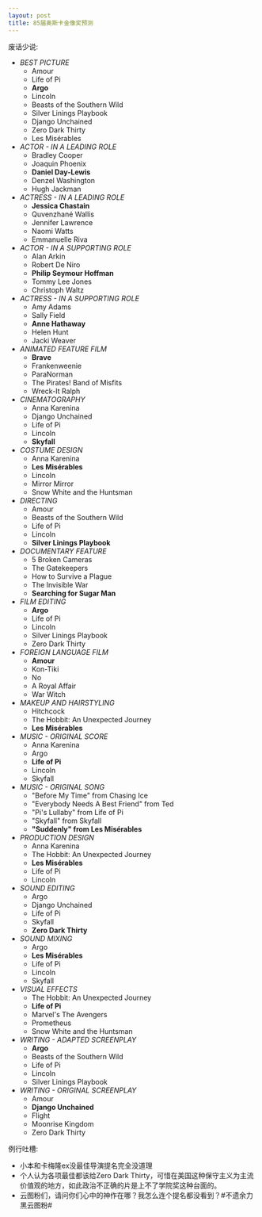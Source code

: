 ```yaml
---
layout: post
title: 85届奥斯卡金像奖预测
---
```


废话少说:

* *BEST PICTURE*
	* Amour
	* Life of Pi
	* **Argo**
	* Lincoln
	* Beasts of the Southern Wild
	* Silver Linings Playbook
	* Django Unchained
	* Zero Dark Thirty
	* Les Misérables
* *ACTOR - IN A LEADING ROLE*
	* Bradley Cooper
	* Joaquin Phoenix
	* **Daniel Day-Lewis**
	* Denzel Washington
	* Hugh Jackman
* *ACTRESS - IN A LEADING ROLE*
	* **Jessica Chastain**
	* Quvenzhané Wallis
	* Jennifer Lawrence
	* Naomi Watts
	* Emmanuelle Riva
* *ACTOR - IN A SUPPORTING ROLE*
	* Alan Arkin
	* Robert De Niro
	* **Philip Seymour Hoffman**
	* Tommy Lee Jones
	* Christoph Waltz
* *ACTRESS - IN A SUPPORTING ROLE*
	* Amy Adams
	* Sally Field
	* **Anne Hathaway**
	* Helen Hunt
	* Jacki Weaver
* *ANIMATED FEATURE FILM*
	* **Brave**
	* Frankenweenie
	* ParaNorman
	* The Pirates! Band of Misfits
	* Wreck-It Ralph
* *CINEMATOGRAPHY*
	* Anna Karenina
	* Django Unchained
	* Life of Pi
	* Lincoln
	* **Skyfall**
* *COSTUME DESIGN*
	* Anna Karenina
	* **Les Misérables**
	* Lincoln
	* Mirror Mirror
	* Snow White and the Huntsman
* *DIRECTING*
	* Amour
	* Beasts of the Southern Wild
	* Life of Pi
	* Lincoln
	* **Silver Linings Playbook**
* *DOCUMENTARY FEATURE*
	* 5 Broken Cameras
	* The Gatekeepers
	* How to Survive a Plague
	* The Invisible War
	* **Searching for Sugar Man**
* *FILM EDITING*
	* **Argo**
	* Life of Pi
	* Lincoln
	* Silver Linings Playbook
	* Zero Dark Thirty
* *FOREIGN LANGUAGE FILM*
	* **Amour**
	* Kon-Tiki
	* No
	* A Royal Affair
	* War Witch
* *MAKEUP AND HAIRSTYLING*
	* Hitchcock
	* The Hobbit: An Unexpected Journey
	* **Les Misérables**
* *MUSIC - ORIGINAL SCORE*
	* Anna Karenina
	* Argo
	* **Life of Pi**
	* Lincoln
	* Skyfall
* *MUSIC - ORIGINAL SONG*
	* "Before My Time" from Chasing Ice
	* "Everybody Needs A Best Friend" from Ted
	* "Pi's Lullaby" from Life of Pi
	* "Skyfall" from Skyfall
	* **"Suddenly" from Les Misérables**
* *PRODUCTION DESIGN*
	* Anna Karenina
	* The Hobbit: An Unexpected Journey
	* **Les Misérables**
	* Life of Pi
	* Lincoln
* *SOUND EDITING*
	* Argo
	* Django Unchained
	* Life of Pi
	* Skyfall
	* **Zero Dark Thirty**
* *SOUND MIXING*
	* Argo
	* **Les Misérables**
	* Life of Pi
	* Lincoln
	* Skyfall
* *VISUAL EFFECTS*
	* The Hobbit: An Unexpected Journey
	* **Life of Pi**
	* Marvel's The Avengers
	* Prometheus
	* Snow White and the Huntsman
* *WRITING - ADAPTED SCREENPLAY*
	* **Argo**
	* Beasts of the Southern Wild
	* Life of Pi
	* Lincoln
	* Silver Linings Playbook
* *WRITING - ORIGINAL SCREENPLAY*
	* Amour
	* **Django Unchained**
	* Flight
	* Moonrise Kingdom
	* Zero Dark Thirty

例行吐槽:

* 小本和卡梅隆ex没最佳导演提名完全没道理
* 个人认为各项最佳都该给Zero Dark Thirty，可惜在美国这种保守主义为主流价值观的地方，如此政治不正确的片是上不了学院奖这种台面的。
* 云图粉们，请问你们心中的神作在哪？我怎么连个提名都没看到？#不遗余力黑云图粉#
